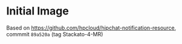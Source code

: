 # Initial Image

Based on https://github.com/hpcloud/hipchat-notification-resource, commmit `89a520a` (tag Stackato-4-MR)
